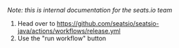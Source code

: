 *Note: this is internal documentation for the seats.io team*

1) Head over to https://github.com/seatsio/seatsio-java/actions/workflows/release.yml
2) Use the "run workflow" button
